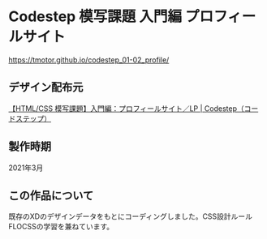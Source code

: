 # Codestep 模写課題 入門編 プロフィールサイト
https://tmotor.github.io/codestep_01-02_profile/

## デザイン配布元
[【HTML/CSS 模写課題】入門編：プロフィールサイト／LP | Codestep（コードステップ）](https://code-step.com/profile-menu/)

## 製作時期
2021年3月

## この作品について
既存のXDのデザインデータをもとにコーディングしました。CSS設計ルールFLOCSSの学習を兼ねています。
